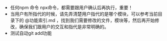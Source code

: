 - 任何npm 命令  npx命令，都需要跟用户确认后再执行，重要！
- 当用户有所指代的时候，请先弄清楚用户指代的是哪个模块，可以参考当前目录下的 @功能索引.md ，找到我们需要修改的文件，模块等，然后再开始修改，确保我们跟用户的交互和指代是非常明确的。
- 测试自动git add功能